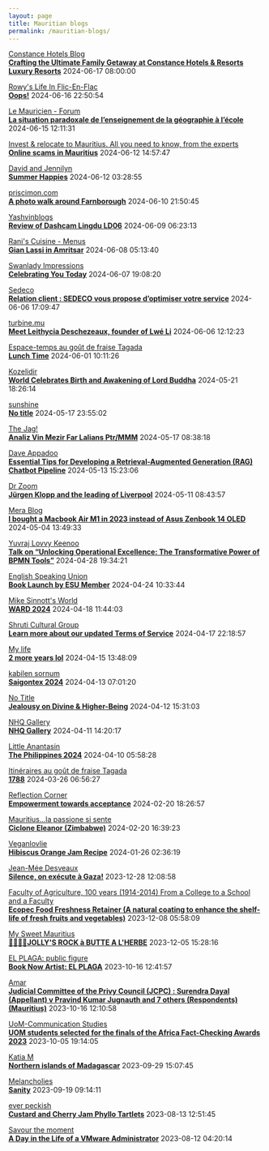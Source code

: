```yaml
---
layout: page
title: Mauritian blogs
permalink: /mauritian-blogs/
---
```


[Constance Hotels Blog](https://blog.constancehotels.com)  
**[Crafting the Ultimate Family Getaway at Constance Hotels & Resorts Luxury Resorts](https://blog.constancehotels.com/crafting-the-ultimate-family-getaway-at-constance-hotels-resorts-luxury-resorts/)**  2024-06-17 08:00:00

[Rowy's Life In Flic-En-Flac](https://flicenflac.blogspot.com/)  
**[Oops!](https://flicenflac.blogspot.com/2024/06/oops.html)**  2024-06-16 22:50:54

[Le Mauricien - Forum](https://www.lemauricien.com/category/opinions/forum/)  
**[La situation paradoxale de l’enseignement de la géographie à l’école](https://www.lemauricien.com/le-mauricien/638632/638632/)**  2024-06-15 12:11:31

[Invest & relocate to Mauritius. All you need to know, from the experts](https://relocationmauritius.wordpress.com)  
**[Online scams in Mauritius](https://relocationmauritius.wordpress.com/2024/06/12/online-scams-in-mauritius/)**  2024-06-12 14:57:47

[David and Jennilyn](https://davidandjennilyn.com)  
**[Summer Happies](https://davidandjennilyn.com/2024/06/11/summer-happies/)**  2024-06-12 03:28:55

[priscimon.com](https://priscimon.com/blog)  
**[A photo walk around Farnborough](https://priscimon.com/blog/2024/06/10/a-photo-walk-around-farnborough/)**  2024-06-10 21:50:45

[Yashvinblogs](https://yashvinblogs.com)  
**[Review of Dashcam Lingdu LD06](https://yashvinblogs.com/2024/06/09/dashcam-lingdu-ld06/)**  2024-06-09 06:23:13

[Rani's Cuisine - Menus](https://raniscuisine.com/blogs/news)  
**[Gian Lassi in Amritsar](https://raniscuisine.com/blogs/news/gian-lassi-in-amritsar)**  2024-06-08 05:13:40

[Swanlady Impressions](https://swanlady-impressions.blogspot.com/)  
**[Celebrating You Today](https://swanlady-impressions.blogspot.com/2024/06/celebrating-you-today.html)**  2024-06-07 19:08:20

[Sedeco](https://sedecobtob.blogspot.com/)  
**[Relation client : SEDECO vous propose d’optimiser votre service](https://sedecobtob.blogspot.com/2024/06/relation-client-sedeco-vous-propose.html)**  2024-06-06 17:09:47

[turbine.mu](https://turbine.mu)  
**[Meet Leithycia Deschezeaux, founder of Lwé Li](https://turbine.mu/blog/2024/06/06/meet-leithycia-deschezeaux-founder-of-lwe-li/)**  2024-06-06 12:12:23

[Espace-temps au goût de fraise Tagada](http://gadatagada.blogspot.com/)  
**[Lunch Time](http://gadatagada.blogspot.com/2024/06/lunch-time.html)**  2024-06-01 10:11:26

[Kozelidir](http://kozelidir.blogspot.com/)  
**[World Celebrates Birth and Awakening of Lord Buddha](http://kozelidir.blogspot.com/2024/05/world-celebrates-birth-and-awakening-of.html)**  2024-05-21 18:26:14

[sunshine](https://sooriamoorthy.blogspot.com/)  
**[No title](https://sooriamoorthy.blogspot.com/2024/05/apres-avoir-critique-le-capitalisme.html)**  2024-05-17 23:55:02

[The Jag!](https://morisk.blogspot.com/)  
**[Analiz Vin Mezir Far Lalians Ptr/MMM](https://morisk.blogspot.com/2024/05/analiz-vin-mezir-far-lalians-ptrmmm.html)**  2024-05-17 08:38:18

[Dave Appadoo](https://daveappadoo.com/)  
**[Essential Tips for Developing a Retrieval-Augmented Generation (RAG) Chatbot Pipeline](https://daveappadoo.com/things-to-look-out-for-when-building-a-retrieval-augmented-generation-rag-chatbot-pipeline/)**  2024-05-13 15:23:06

[Dr Zoom](https://zoomdr.blogspot.com/)  
**[Jürgen Klopp and the leading of Liverpool](https://zoomdr.blogspot.com/2024/05/jurgen-klopp-and-leading-of-liverpool.html)**  2024-05-11 08:43:57

[Mera Blog](https://nayarweb.com/blog)  
**[I bought a Macbook Air M1 in 2023 instead of Asus Zenbook 14 OLED](https://nayarweb.com/blog/2024/i-bought-a-macbook-air-m1-in-2023-instead-of-asus-zenbook-14-oled/)**  2024-05-04 13:49:33

[Yuvraj Lovvy Keenoo](https://lovvy.wordpress.com)  
**[Talk on “Unlocking Operational Excellence: The Transformative Power of BPMN Tools”](https://lovvy.wordpress.com/2024/04/28/talk-on-unlocking-operational-excellence-the-transformative-power-of-bpmn-tools/)**  2024-04-28 19:34:21

[English Speaking Union](https://www.esumauritius.org)  
**[Book Launch by ESU Member](https://www.esumauritius.org/news/book-launch-by-esu-member/)**  2024-04-24 10:33:44

[Mike Sinnott's World](https://msinnott.net)  
**[WARD 2024](https://msinnott.net/2024/04/18/ward-2024/)**  2024-04-18 11:44:03

[Shruti Cultural Group](https://shruticulturalgroup.blogspot.com/)  
**[Learn more about our updated Terms of Service](https://shruticulturalgroup.blogspot.com/2024/04/learn-more-about-our-updated-terms-of.html)**  2024-04-17 22:18:57

[My life](https://myanonymouslife24.blogspot.com/)  
**[2 more years lol](https://myanonymouslife24.blogspot.com/2024/04/2-more-years-lol.html)**  2024-04-15 13:48:09

[kabilen sornum](https://kabilen.tumblr.com/)  
**[Saigontex 2024](https://kabilen.tumblr.com/post/747622189955760128)**  2024-04-13 07:01:20

[No Title](https://vintishgokool.blogspot.com/)  
**[Jealousy on Divine & Higher-Being](https://vintishgokool.blogspot.com/2024/04/jealousy-on-higer-being.html)**  2024-04-12 15:31:03

[NHQ Gallery](https://nhq12.blogspot.com/)  
**[NHQ Gallery](https://nhq12.blogspot.com/2012/12/nhq-2012.html)**  2024-04-11 14:20:17

[Little Anantasin](https://littleanantasin.wordpress.com)  
**[The Philippines 2024](https://littleanantasin.wordpress.com/2024/04/10/the-philippines-2024/)**  2024-04-10 05:58:28

[Itinéraires au goût de fraise Tagada](http://gadatagada-portfolio.blogspot.com/)  
**[1788](http://gadatagada-portfolio.blogspot.com/2024/03/1788.html)**  2024-03-26 06:56:27

[Reflection Corner](https://tachah.blogspot.com/)  
**[Empowerment towards acceptance](https://tachah.blogspot.com/2024/02/empowerment-towards-acceptance.html)**  2024-02-20 18:26:57

[Mauritius...la passione si sente](https://mauritiuslapassionesisente.blogspot.com/)  
**[Ciclone Eleanor (Zimbabwe)](https://mauritiuslapassionesisente.blogspot.com/2024/02/eleanor-zimbabwe.html)**  2024-02-20 16:39:23

[Veganlovlie](https://veganlovlie.com)  
**[Hibiscus Orange Jam Recipe](https://veganlovlie.com/hibiscus-orange-jam-recipe/)**  2024-01-26 02:36:19

[Jean-Mée Desveaux](https://jeanmeedesveaux.blogspot.com/)  
**[Silence, on exécute à Gaza!](https://jeanmeedesveaux.blogspot.com/2023/12/silence-on-tue-gaza.html)**  2023-12-28 12:08:58

[Faculty of Agriculture, 100 years (1914-2014)         From a College to a School and a Faculty](https://facultyagriculture.blogspot.com/)  
**[Ecopec Food Freshness Retainer (A natural coating to enhance the shelf-life of fresh fruits and vegetables)](https://facultyagriculture.blogspot.com/2023/12/ecopec-food-freshness-retainer-natural.html)**  2023-12-08 05:58:09

[My Sweet Mauritius](https://mysweetmauritius.blogspot.com/)  
**[🌴🇲🇺🌴JOLLY'S ROCK à BUTTE A L'HERBE](https://mysweetmauritius.blogspot.com/2023/12/jollys-rock-butte-lherbe.html)**  2023-12-05 15:28:16

[EL PLAGA: public figure](https://elplagaa.blogspot.com/)  
**[Book Now Artist: EL PLAGA](https://elplagaa.blogspot.com/2023/10/book-now-artist-el-plaga.html)**  2023-10-16 12:41:57

[Amar](https://amarbheenick.blogspot.com/)  
**[Judicial Committee of the Privy Council (JCPC) : Surendra Dayal (Appellant) v Pravind Kumar Jugnauth and 7 others (Respondents) (Mauritius)](https://amarbheenick.blogspot.com/2023/10/judicial-committee-of-privy-council.html)**  2023-10-16 12:10:58

[UoM-Communication Studies](https://comstudies.wordpress.com)  
**[UOM students selected for the finals of the Africa Fact-Checking Awards 2023](https://comstudies.wordpress.com/2023/10/05/uom-students-selected-for-the-finals-of-the-africa-fact-checking-awards-2023/)**  2023-10-05 19:14:05

[Katia M](https://katiam.blog)  
**[Northern islands of Madagascar](https://katiam.blog/2023/09/29/northern-islands-of-madagascar/)**  2023-09-29 15:07:45

[Melancholies](https://faustianmatters.blogspot.com/)  
**[Sanity](https://faustianmatters.blogspot.com/2023/09/sanity.html)**  2023-09-19 09:14:11

[ever peckish](https://everpeckish.com)  
**[Custard and Cherry Jam Phyllo Tartlets](https://everpeckish.com/custard-and-cherry-jam-phyllo-tartlets/?utm_source=rss&utm_medium=rss&utm_campaign=custard-and-cherry-jam-phyllo-tartlets)**  2023-08-13 12:51:45

[Savour the moment](https://savourthemomentattechie.blogspot.com/)  
**[A Day in the Life of a VMware Administrator](https://savourthemomentattechie.blogspot.com/2023/08/a-day-in-life-of-vmware-administrator.html)**  2023-08-12 04:20:14

<div style="height:0;width:0;overflow:hidden;"></div>
